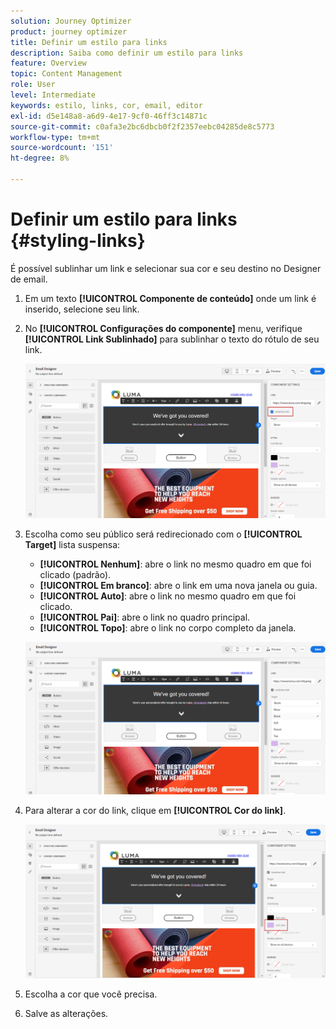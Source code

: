 ```yaml
---
solution: Journey Optimizer
product: journey optimizer
title: Definir um estilo para links
description: Saiba como definir um estilo para links
feature: Overview
topic: Content Management
role: User
level: Intermediate
keywords: estilo, links, cor, email, editor
exl-id: d5e148a8-a6d9-4e17-9cf0-46ff3c14871c
source-git-commit: c0afa3e2bc6dbcb0f2f2357eebc04285de8c5773
workflow-type: tm+mt
source-wordcount: '151'
ht-degree: 8%

---
```


# Definir um estilo para links {#styling-links}

É possível sublinhar um link e selecionar sua cor e seu destino no Designer de email.

1. Em um texto **[!UICONTROL Componente de conteúdo]** onde um link é inserido, selecione seu link.

1. No **[!UICONTROL Configurações do componente]** menu, verifique **[!UICONTROL Link Sublinhado]** para sublinhar o texto do rótulo de seu link.

   ![](assets/link_1.png)

1. Escolha como seu público será redirecionado com o **[!UICONTROL Target]** lista suspensa:

   * **[!UICONTROL Nenhum]**: abre o link no mesmo quadro em que foi clicado (padrão).
   * **[!UICONTROL Em branco]**: abre o link em uma nova janela ou guia.
   * **[!UICONTROL Auto]**: abre o link no mesmo quadro em que foi clicado.
   * **[!UICONTROL Pai]**: abre o link no quadro principal.
   * **[!UICONTROL Topo]**: abre o link no corpo completo da janela.

   ![](assets/link_2.png)

1. Para alterar a cor do link, clique em **[!UICONTROL Cor do link]**.

   ![](assets/link_3.png)

1. Escolha a cor que você precisa.

1. Salve as alterações.
